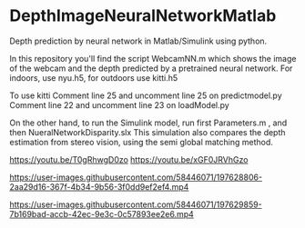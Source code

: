 # DepthImageNeuralNetworkMatlab
Depth prediction by neural network in Matlab/Simulink using python.


In this repository you'll find the script WebcamNN.m which shows the image of the webcam and the depth predicted by a pretrained neural network. For indoors, use nyu.h5, for outdoors use kitti.h5

To use kitti Comment line 25 and uncomment line 25 on predictmodel.py
Comment line 22 and uncomment line 23 on loadModel.py

On the other hand, to run the Simulink model, run first Parameters.m , and then NueralNetworkDisparity.slx  This simulation also compares the depth estimation from stereo vision, using the semi global matching method. 

https://youtu.be/T0gRhwgD0zo
https://youtu.be/xGF0JRVhGzo




https://user-images.githubusercontent.com/58446071/197628806-2aa29d16-367f-4b34-9b56-3f0dd9ef2ef4.mp4




https://user-images.githubusercontent.com/58446071/197629859-7b169bad-accb-42ec-9e3c-0c57893ee2e6.mp4

